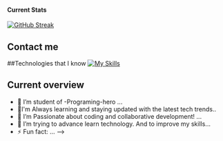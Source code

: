 ####  Current Stats

[![GitHub Streak](https://github-readme-streak-stats.herokuapp.com?user=xunaiet-faruk&theme=neon)](https://git.io/streak-stats)

##  Contact me


##Technologies that I know
[![My Skills](https://skillicons.dev/icons?i=html,js,react,vue,github,firebase,node.js,css,mongodb)](https://skillicons.dev)


## Current overview
- 🔭 I’m student of -Programing-hero ...
- 🌱I'm Always learning and staying updated with the latest tech trends..
- 👯 I’m  Passionate about coding and collaborative development! ...
- 🤔 I’m trying to advance learn technology. And to improve my skills...
- ⚡ Fun fact: ...
-->
<!--
**xunaiet-faruk/xunaiet-faruk** is a ✨ _special_ ✨ repository because its `README.md` (this file) appears on your GitHub profile.

Here are some ideas to get you started:

- 🔭 I’m currently working on ...
- 🌱 I’m currently learning ...
- 👯 I’m looking to collaborate on ...
- 🤔 I’m looking for help with ...
- 💬 Ask me about ...
- 📫 How to reach me: ...
- 😄 Pronouns: ...
- ⚡ Fun fact: ...
-->

